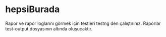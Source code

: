 # hepsiBurada

Rapor ve rapor loglarını görmek için testleri testng den çalıştırınız. Raporlar test-output dosyasının altında oluşucaktır.
